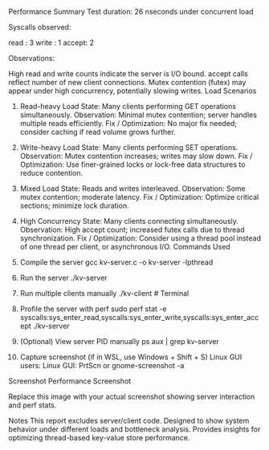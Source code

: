 
Performance Summary
Test duration: 26 nseconds under concurrent load

Syscalls observed:

read : 3
write : 1
accept: 2


Observations:

High read and write counts indicate the server is I/O bound.
accept calls reflect number of new client connections.
Mutex contention (futex) may appear under high concurrency, potentially slowing writes.
Load Scenarios
1. Read-heavy Load
State: Many clients performing GET operations simultaneously.
Observation: Minimal mutex contention; server handles multiple reads efficiently.
Fix / Optimization: No major fix needed; consider caching if read volume grows further.
2. Write-heavy Load
State: Many clients performing SET operations.
Observation: Mutex contention increases; writes may slow down.
Fix / Optimization: Use finer-grained locks or lock-free data structures to reduce contention.
3. Mixed Load
State: Reads and writes interleaved.
Observation: Some mutex contention; moderate latency.
Fix / Optimization: Optimize critical sections; minimize lock duration.
4. High Concurrency
State: Many clients connecting simultaneously.
Observation: High accept count; increased futex calls due to thread synchronization.
Fix / Optimization: Consider using a thread pool instead of one thread per client, or asynchronous I/O.
Commands Used
1. Compile the server
gcc kv-server.c -o kv-server -lpthread

2. Run the server
   ./kv-server

3. Run multiple clients manually
   ./kv-client # Terminal 

4. Profile the server with perf
sudo perf stat -e syscalls:sys_enter_read,syscalls:sys_enter_write,syscalls:sys_enter_accept ./kv-server

5. (Optional) View server PID manually
ps aux | grep kv-server

6. Capture screenshot (if in WSL, use Windows + Shift + S)
Linux GUI users:
Linux GUI: PrtScn or gnome-screenshot -a

Screenshot
Performance Screenshot

Replace this image with your actual screenshot showing server interaction and perf stats.

Notes
This report excludes server/client code.
Designed to show system behavior under different loads and bottleneck analysis.
Provides insights for optimizing thread-based key-value store performance.
